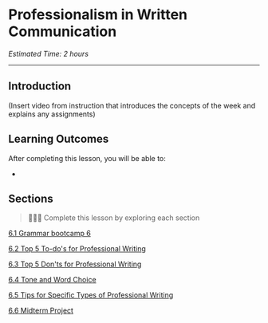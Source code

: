 # Professionalism in Written Communication
*Estimated Time: 2 hours*

---
## Introduction
(Insert video from instruction that introduces the concepts of the week and explains any assignments)


## Learning Outcomes

After completing this lesson, you will be able to:

- 

## Sections

> 👩🏿‍🏫 Complete this lesson by exploring each section

[6.1 Grammar bootcamp 6](/communicating-for-success/professionalism-in-written-communication/grammar-bootcamp-6.md)

[6.2 Top 5 To-do's for Professional Writing](/communicating-for-success/professionalism-in-written-communication/top-5-to-do-s-for-professional-writing.md)

[6.3 Top 5 Don'ts for Professional Writing](/communicating-for-success/professionalism-in-written-communication/top-5-don-ts-for-professional-writing.md)

[6.4 Tone and Word Choice](/communicating-for-success/professionalism-in-written-communication/tone-and-word-choice.md)

[6.5 Tips for Specific Types of Professional Writing](/communicating-for-success/professionalism-in-written-communication/tips-for-specific-types-of-professional-writin.md)

[6.6 Midterm Project](/communicating-for-success/midterm-project-product-requirements-document.md)
